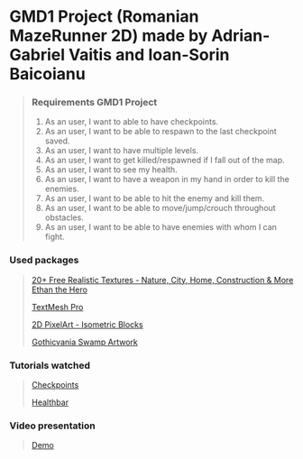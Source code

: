 ﻿
# GMD1 Project (Romanian MazeRunner 2D) made by Adrian-Gabriel Vaitis and Ioan-Sorin Baicoianu

> ### Requirements GMD1 Project
>   1. As an user, I want to able to have checkpoints.
>   2. As an user, I want to be able to respawn to the last checkpoint saved.
>   3. As an user, I want to have multiple levels.
>   4. As an user, I want to get killed/respawned if I fall out of the map.
>   5. As an user, I want to see my health.
>   6. As an user, I want to have a weapon in my hand in order to kill the enemies.
>   7. As an user, I want to be able to hit the enemy and kill them.
>   8. As an user, I want to be able to move/jump/crouch throughout obstacles.
>   9. As an user, I want to be able to have enemies with whom I can fight.


### Used packages
> [20+ Free Realistic Textures - Nature, City, Home, Construction & More](https://assetstore.unity.com/packages/2d/textures-materials/20-free-realistic-textures-nature-city-home-construction-more-240323)
> [Ethan the Hero](https://assetstore.unity.com/packages/2d/characters/ethan-the-hero-237992)
>
> [TextMesh Pro](https://assetstore.unity.com/packages/tools/gui/textmesh-pro-effect-156234)
>
> [2D PixelArt - Isometric Blocks](https://assetstore.unity.com/packages/3d/environments/2d-pixelart-isometric-blocks-115039)
> 
> [Gothicvania Swamp Artwork](https://assetstore.unity.com/packages/2d/characters/gothicvania-swamp-152865)

### Tutorials watched
> [Checkpoints](https://www.youtube.com/watch?v=VGOVe_adFMc)
> 
> [Healthbar](https://www.youtube.com/watch?v=STrjeoyM2q0)

### Video presentation

> [Demo](https://youtu.be/ayRx0B1JOIA)
